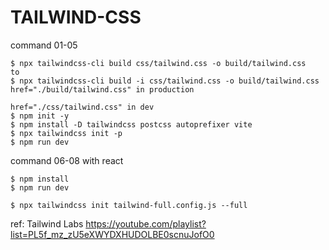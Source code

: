 # TAILWIND-CSS

command 01-05

```
$ npx tailwindcss-cli build css/tailwind.css -o build/tailwind.css
to
$ npx tailwindcss-cli build -i css/tailwind.css -o build/tailwind.css
href="./build/tailwind.css" in production

href="./css/tailwind.css" in dev
$ npm init -y
$ npm install -D tailwindcss postcss autoprefixer vite
$ npx tailwindcss init -p
$ npm run dev
```

command 06-08 with react

```
$ npm install
$ npm run dev

$ npx tailwindcss init tailwind-full.config.js --full
```

ref: Tailwind Labs https://youtube.com/playlist?list=PL5f_mz_zU5eXWYDXHUDOLBE0scnuJofO0
